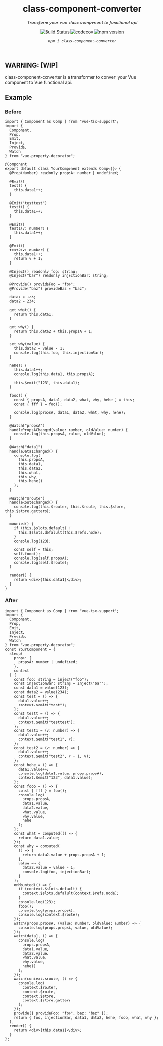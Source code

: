 <br/>

<div align=center>

# class-component-converter

_Transform your vue class component to functional api_

[![Build Status](https://travis-ci.org/HearTao/class-component-converter.svg?branch=master)](https://travis-ci.org/HearTao/class-component-converter)
[![codecov](https://codecov.io/gh/HearTao/class-component-converter/branch/master/graph/badge.svg)](https://codecov.io/gh/HearTao/class-component-converter)
[![npm version](https://badge.fury.io/js/class-component-converter.svg)](https://badge.fury.io/js/class-component-converter)

_`npm i class-component-converter`_

</div>

<br/>

## WARNING: [WIP]

class-component-converter is a transformer to convert your Vue component to Vue functional api.

## Example

### Before

```tsx
import { Component as Comp } from "vue-tsx-support";
import {
  Component,
  Prop,
  Emit,
  Inject,
  Provide,
  Watch
} from "vue-property-decorator";

@Component
export default class YourComponent extends Comp<{}> {
  @Prop(Number) readonly propsA: number | undefined;

  @Emit()
  test() {
    this.data1++;
  }

  @Emit("testtest")
  testt() {
    this.data1++;
  }

  @Emit()
  test1(v: number) {
    this.data1++;
  }

  @Emit()
  test2(v: number) {
    this.data1++;
    return v + 1;
  }

  @Inject() readonly foo: string;
  @Inject("bar") readonly injectionBar: string;

  @Provide() provideFoo = "foo";
  @Provide("baz") provideBaz = "baz";

  data1 = 123;
  data2 = 234;

  get what() {
    return this.data1;
  }

  get why() {
    return this.data2 + this.propsA + 1;
  }

  set why(value) {
    this.data2 = value - 1;
    console.log(this.foo, this.injectionBar);
  }

  hehe() {
    this.data1++;
    console.log(this.data1, this.propsA);

    this.$emit("123", this.data1);
  }

  fooo() {
    const { propsA, data1, data2, what, why, hehe } = this;
    const { fff } = foo();

    console.log(propsA, data1, data2, what, why, hehe);
  }

  @Watch("propsA")
  handlePropsAChanged(value: number, oldValue: number) {
    console.log(this.propsA, value, oldValue);
  }

  @Watch("data1")
  handleData1Changed() {
    console.log(
      this.propsA,
      this.data1,
      this.data2,
      this.what,
      this.why,
      this.hehe()
    );
  }

  @Watch("$route")
  handleRouteChanged() {
    console.log(this.$router, this.$route, this.$store, this.$store.getters);
  }

  mounted() {
    if (this.$slots.default) {
      this.$slots.defalult(this.$refs.node);
    }
    console.log(123);

    const self = this;
    self.fooo();
    console.log(self.propsA);
    console.log(self.$route);
  }

  render() {
    return <div>{this.data1}</div>;
  }
}

```

### After

```tsx
import { Component as Comp } from "vue-tsx-support";
import {
  Component,
  Prop,
  Emit,
  Inject,
  Provide,
  Watch
} from "vue-property-decorator";
const YourComponent = {
  steup(
    props: {
      propsA: number | undefined;
    },
    context
  ) {
    const foo: string = inject("foo");
    const injectionBar: string = inject("bar");
    const data1 = value(123);
    const data2 = value(234);
    const test = () => {
      data1.value++;
      context.$emit("test");
    };
    const testt = () => {
      data1.value++;
      context.$emit("testtest");
    };
    const test1 = (v: number) => {
      data1.value++;
      context.$emit("test1", v);
    };
    const test2 = (v: number) => {
      data1.value++;
      context.$emit("test2", v + 1, v);
    };
    const hehe = () => {
      data1.value++;
      console.log(data1.value, props.propsA);
      context.$emit("123", data1.value);
    };
    const fooo = () => {
      const { fff } = foo();
      console.log(
        props.propsA,
        data1.value,
        data2.value,
        what.value,
        why.value,
        hehe
      );
    };
    const what = computed(() => {
      return data1.value;
    });
    const why = computed(
      () => {
        return data2.value + props.propsA + 1;
      },
      value => {
        data2.value = value - 1;
        console.log(foo, injectionBar);
      }
    );
    onMounted(() => {
      if (context.$slots.default) {
        context.$slots.defalult(context.$refs.node);
      }
      console.log(123);
      fooo();
      console.log(props.propsA);
      console.log(context.$route);
    });
    watch(props.propsA, (value: number, oldValue: number) => {
      console.log(props.propsA, value, oldValue);
    });
    watch(data1, () => {
      console.log(
        props.propsA,
        data1.value,
        data2.value,
        what.value,
        why.value,
        hehe()
      );
    });
    watch(context.$route, () => {
      console.log(
        context.$router,
        context.$route,
        context.$store,
        context.$store.getters
      );
    });
    provide({ provideFoo: "foo", baz: "baz" });
    return { foo, injectionBar, data1, data2, hehe, fooo, what, why };
  },
  render() {
    return <div>{this.data1}</div>;
  }
};

```